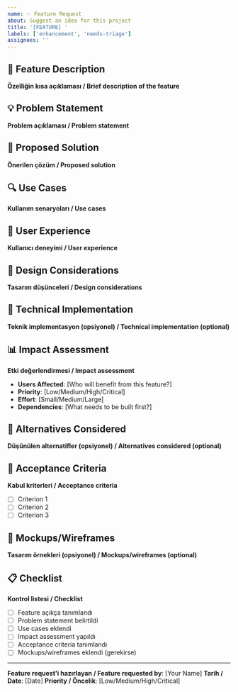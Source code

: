 ```yaml
---
name: ✨ Feature Request
about: Suggest an idea for this project
title: '[FEATURE] '
labels: ['enhancement', 'needs-triage']
assignees: ''
---
```


## 🎯 Feature Description

**Özelliğin kısa açıklaması / Brief description of the feature**

<!-- Yeni özelliği bir cümle ile açıklayın / Describe the new feature in one sentence -->

## 💡 Problem Statement

**Problem açıklaması / Problem statement**

<!-- Bu özellik hangi problemi çözüyor? / What problem does this feature solve? -->

## 🚀 Proposed Solution

**Önerilen çözüm / Proposed solution**

<!-- Özelliğin nasıl çalışması gerektiğini açıklayın / Describe how the feature should work -->

## 🔍 Use Cases

**Kullanım senaryoları / Use cases**

<!-- Bu özellik hangi durumlarda kullanılacak? / In what scenarios would this feature be used? -->

## 📱 User Experience

**Kullanıcı deneyimi / User experience**

<!-- Kullanıcı bu özelliği nasıl kullanacak? / How would users interact with this feature? -->

## 🎨 Design Considerations

**Tasarım düşünceleri / Design considerations**

<!-- UI/UX açısından dikkat edilmesi gerekenler / What should be considered from a UI/UX perspective? -->

## 🔧 Technical Implementation

**Teknik implementasyon (opsiyonel) / Technical implementation (optional)**

<!-- Teknik detaylar, API'lar, component'ler vb. / Technical details, APIs, components, etc. -->

## 📊 Impact Assessment

**Etki değerlendirmesi / Impact assessment**

- **Users Affected**: [Who will benefit from this feature?]
- **Priority**: [Low/Medium/High/Critical]
- **Effort**: [Small/Medium/Large]
- **Dependencies**: [What needs to be built first?]

## 🔄 Alternatives Considered

**Düşünülen alternatifler (opsiyonel) / Alternatives considered (optional)**

<!-- Bu özelliği implement etmek için alternatif yollar var mı? / Are there alternative ways to implement this feature? -->

## 📝 Acceptance Criteria

**Kabul kriterleri / Acceptance criteria**

<!-- Feature'ın tamamlanmış sayılması için gerekenler / What needs to be completed for this feature to be considered done? -->

- [ ] Criterion 1
- [ ] Criterion 2
- [ ] Criterion 3

## 📸 Mockups/Wireframes

**Tasarım örnekleri (opsiyonel) / Mockups/wireframes (optional)**

<!-- Eğer varsa, tasarım örnekleri ekleyin / If available, add design examples -->

## 📋 Checklist

**Kontrol listesi / Checklist**

- [ ] Feature açıkça tanımlandı
- [ ] Problem statement belirtildi
- [ ] Use cases eklendi
- [ ] Impact assessment yapıldı
- [ ] Acceptance criteria tanımlandı
- [ ] Mockups/wireframes eklendi (gerekirse)

---

**Feature request'i hazırlayan / Feature requested by**: [Your Name]
**Tarih / Date**: [Date]
**Priority / Öncelik**: [Low/Medium/High/Critical]
